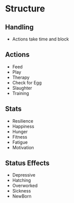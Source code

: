# Structure

## Handling
- Actions take time and block


## Actions

- Feed
- Play
- Therapy
- Check for Egg
- Slaughter
- Training

## Stats

- Resilience
- Happiness
- Hunger
- Fitness
- Fatigue
- Motivation

## Status Effects

- Depressive
- Hatching
- Overworked
- Sickness
- NewBorn
